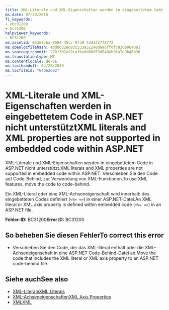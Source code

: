 ```yaml
---
title: XML-Literale und XML-Eigenschaften werden in eingebettetem Code in ASP.NET nicht unterstützt
ms.date: 07/20/2015
f1_keywords:
- vbc31200
- bc31200
helpviewer_keywords:
- BC31200
ms.assetid: 053e8cba-8584-45cc-9fa0-43d122779772
ms.openlocfilehash: edd8032e693c233a51248daa6ffdfc830b0648a3
ms.sourcegitcommit: 2701302a99cafbe0d86d53d540eb0fa7e9b46b36
ms.translationtype: MT
ms.contentlocale: de-DE
ms.lasthandoff: 04/28/2019
ms.locfileid: "64662602"
---
```

# <a name="xml-literals-and-xml-properties-are-not-supported-in-embedded-code-within-aspnet"></a><span data-ttu-id="6016b-102">XML-Literale und XML-Eigenschaften werden in eingebettetem Code in ASP.NET nicht unterstützt</span><span class="sxs-lookup"><span data-stu-id="6016b-102">XML literals and XML properties are not supported in embedded code within ASP.NET</span></span>
<span data-ttu-id="6016b-103">XML-Literale und XML-Eigenschaften werden in eingebettetem Code in ASP.NET nicht unterstützt.</span><span class="sxs-lookup"><span data-stu-id="6016b-103">XML literals and XML properties are not supported in embedded code within ASP.NET.</span></span> <span data-ttu-id="6016b-104">Verschieben Sie den Code auf Code-Behind, zur Verwendung von XML-Funktionen.</span><span class="sxs-lookup"><span data-stu-id="6016b-104">To use XML features, move the code to code-behind.</span></span>  
  
 <span data-ttu-id="6016b-105">Ein XML-Literal oder eine XML-Achseneigenschaft wird innerhalb des eingebetteten Codes definiert (`<%= =>`) in einer ASP.NET-Datei.</span><span class="sxs-lookup"><span data-stu-id="6016b-105">An XML literal or XML axis property is defined within embedded code (`<%= =>`) in an ASP.NET file.</span></span>  
  
 <span data-ttu-id="6016b-106">**Fehler-ID:** BC31200</span><span class="sxs-lookup"><span data-stu-id="6016b-106">**Error ID:** BC31200</span></span>  
  
## <a name="to-correct-this-error"></a><span data-ttu-id="6016b-107">So beheben Sie diesen Fehler</span><span class="sxs-lookup"><span data-stu-id="6016b-107">To correct this error</span></span>  
  
- <span data-ttu-id="6016b-108">Verschieben Sie den Code, der das XML-literal enthält oder die XML-Achseneigenschaft in eine ASP.NET Code-Behind-Datei an.</span><span class="sxs-lookup"><span data-stu-id="6016b-108">Move the code that includes the XML literal or XML axis property to an ASP.NET code-behind file.</span></span>  
  
## <a name="see-also"></a><span data-ttu-id="6016b-109">Siehe auch</span><span class="sxs-lookup"><span data-stu-id="6016b-109">See also</span></span>

- [<span data-ttu-id="6016b-110">XML-Literale</span><span class="sxs-lookup"><span data-stu-id="6016b-110">XML Literals</span></span>](../../../visual-basic/language-reference/xml-literals/index.md)
- [<span data-ttu-id="6016b-111">XML-Achseneigenschaften</span><span class="sxs-lookup"><span data-stu-id="6016b-111">XML Axis Properties</span></span>](../../../visual-basic/language-reference/xml-axis/index.md)
- [<span data-ttu-id="6016b-112">XML</span><span class="sxs-lookup"><span data-stu-id="6016b-112">XML</span></span>](../../../visual-basic/programming-guide/language-features/xml/index.md)
